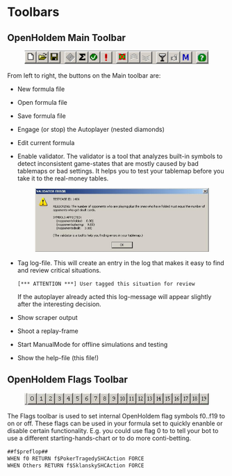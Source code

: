 # Toolbars

## OpenHoldem Main Toolbar

<figure>
<img src="images/toolbar.JPG" />
</figure>

From left to right, the buttons on the Main toolbar are:

- New formula file

- Open formula file

- Save formula file

- Engage (or stop) the Autoplayer (nested diamonds)

- Edit current formula

- Enable validator. The validator is a tool that analyzes built-in
  symbols to detect inconsistent game-states that are mostly caused by
  bad tablemaps or bad settings. It helps you to test your tablemap
  before you take it to the real-money tables.  

  <figure>
  <img src="images/validator.JPG" />
  </figure>

- Tag log-file. This will create an entry in the log that makes it easy
  to find and review critical situations.

      [*** ATTENTION ***] User tagged this situation for review

  If the autoplayer already acted this log-message will appear slightly
  after the interesting decision.

- Show scraper output

- Shoot a replay-frame

- Start ManualMode for offline simulations and testing

- Show the help-file (this file!)

## OpenHoldem Flags Toolbar

<figure>
<img src="images/flags_toolbar.JPG" />
</figure>

The Flags toolbar is used to set internal OpenHoldem flag symbols
f0..f19 to on or off. These flags can be used in your formula set to
quickly enanble or disable certain functionality. E.g. you could use
flag 0 to to tell your bot to use a different starting-hands-chart or to
do more conti-betting.

    ##f$preflop##
    WHEN f0 RETURN f$PokerTragedySHCAction FORCE
    WHEN Others RETURN f$SklanskySHCAction FORCE
